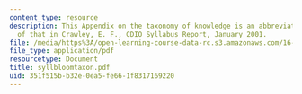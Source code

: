 ```yaml
---
content_type: resource
description: This Appendix on the taxonomy of knowledge is an abbreviated version
  of that in Crawley, E. F., CDIO Syllabus Report, January 2001.
file: /media/https%3A/open-learning-course-data-rc.s3.amazonaws.com/16-540-internal-flows-in-turbomachines-spring-2006/351f515bb32e0ea5fe661f8317169220_syllbloomtaxon.pdf
file_type: application/pdf
resourcetype: Document
title: syllbloomtaxon.pdf
uid: 351f515b-b32e-0ea5-fe66-1f8317169220
---
```

